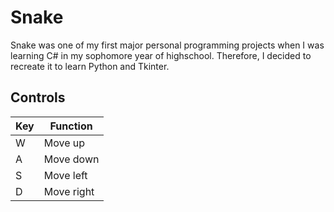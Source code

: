 # Snake

Snake was one of my first major personal programming projects when I was learning C# in my sophomore year of highschool. Therefore, I decided to recreate it to learn Python and Tkinter.

## Controls
| Key | Function   |
| --- | ---------- |
| W   | Move up    |
| A   | Move down  |
| S   | Move left  |
| D   | Move right |
